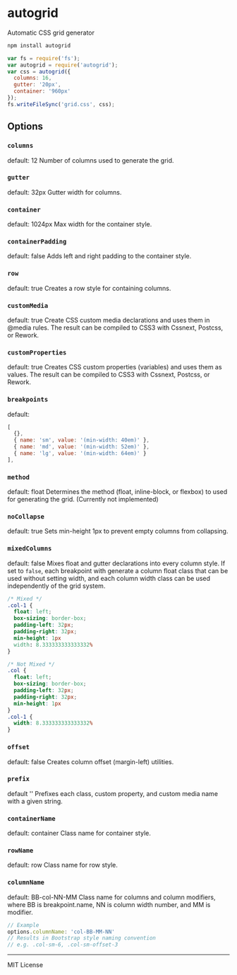 # autogrid

Automatic CSS grid generator

```bash
npm install autogrid
```

```js
var fs = require('fs');
var autogrid = require('autogrid');
var css = autogrid({
  columns: 16,
  gutter: '20px',
  container: '960px'
});
fs.writeFileSync('grid.css', css);
```


## Options

### `columns`
default: 12
Number of columns used to generate the grid.

### `gutter`
default: 32px
Gutter width for columns.

### `container`
default: 1024px
Max width for the container style.

### `containerPadding`
default: false
Adds left and right padding to the container style.

### `row`
default: true
Creates a row style for containing columns.

### `customMedia`
default: true
Create CSS custom media declarations and uses them in @media rules. The result can be compiled to CSS3 with Cssnext, Postcss, or Rework.

### `customProperties`
default: true
Creates CSS custom properties (variables) and uses them as values. The result can be compiled to CSS3 with Cssnext, Postcss, or Rework.

### `breakpoints`
default:
```js
[
  {},
  { name: 'sm', value: '(min-width: 40em)' },
  { name: 'md', value: '(min-width: 52em)' },
  { name: 'lg', value: '(min-width: 64em)' }
],
```

### `method`
default: float
Determines the method (float, inline-block, or flexbox) to used for generating the grid. (Currently not implemented)

### `noCollapse`
default: true
Sets min-height 1px to prevent empty columns from collapsing.

### `mixedColumns`
default: false
Mixes float and gutter declarations into every column style.
If set to `false`, each breakpoint with generate a column float class that can be used without setting width, and each column width class can be used independently of the grid system.

```css
/* Mixed */
.col-1 {
  float: left;
  box-sizing: border-box;
  padding-left: 32px;
  padding-right: 32px;
  min-height: 1px
  width: 8.333333333333332%
}

/* Not Mixed */
.col {
  float: left;
  box-sizing: border-box;
  padding-left: 32px;
  padding-right: 32px;
  min-height: 1px
}
.col-1 {
  width: 8.333333333333332%
}
```

### `offset`
default: false
Creates column offset (margin-left) utilities.

### `prefix`
default ''
Prefixes each class, custom property, and custom media name with a given string.

### `containerName`
default: container
Class name for container style.

### `rowName`
default: row
Class name for row style.

### `columnName`
default: BB-col-NN-MM
Class name for columns and column modifiers, where BB is breakpoint.name, NN is column width number, and MM is modifier.

```js
// Example
options.columnName: 'col-BB-MM-NN'
// Results in Bootstrap style naming convention
// e.g. .col-sm-6, .col-sm-offset-3
```

---

MIT License

